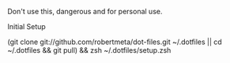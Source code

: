 Don't use this, dangerous and for personal use. 

Initial Setup

(git clone git://github.com/robertmeta/dot-files.git ~/.dotfiles || cd ~/.dotfiles && git pull) && zsh ~/.dotfiles/setup.zsh

